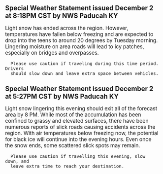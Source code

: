 <p>
   <h2>Special Weather Statement issued December 2 at 8:18PM CST by NWS Paducah KY</h2>
   <div style="font-size:120%">Light snow has ended across the region. However, temperatures have
      fallen below freezing and are expected to drop into the teens to
      around 20 degrees by Tuesday morning. Lingering moisture on area
      roads will lead to icy patches, especially on bridges and
      overpasses.
      
      Please use caution if traveling during this time period. Drivers
      should slow down and leave extra space between vehicles.
   </div>
</p>
<p>
   <h2>Special Weather Statement issued December 2 at 5:27PM CST by NWS Paducah KY</h2>
   <div style="font-size:120%">Light snow lingering this evening should exit all of the forecast
      area by 8 PM. While most of the accumulation has been confined to
      grassy and elevated surfaces, there have been numerous reports of
      slick roads causing accidents across the region. With air
      temperatures below freezing now, the potential for black ice will
      continue into the evening hours. Even once the snow ends, some
      scattered slick spots may remain.
      
      Please use caution if travelling this evening, slow down, and
      leave extra time to reach your destination.
   </div>
</p>